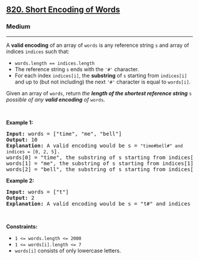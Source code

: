 <h2><a href="https://leetcode.com/problems/short-encoding-of-words/">820. Short Encoding of Words</a></h2><h3>Medium</h3><hr><div><p>A <strong>valid encoding</strong> of an array of <code>words</code> is any reference string <code>s</code> and array of indices <code>indices</code> such that:</p>

<ul>
	<li><code>words.length == indices.length</code></li>
	<li>The reference string <code>s</code> ends with the <code>'#'</code> character.</li>
	<li>For each index <code>indices[i]</code>, the <strong>substring</strong> of <code>s</code> starting from <code>indices[i]</code> and up to (but not including) the next <code>'#'</code> character is equal to <code>words[i]</code>.</li>
</ul>

<p>Given an array of <code>words</code>, return <em>the <strong>length of the shortest reference string</strong> </em><code>s</code><em> possible of any <strong>valid encoding</strong> of </em><code>words</code><em>.</em></p>

<p>&nbsp;</p>
<p><strong>Example 1:</strong></p>

<pre><strong>Input:</strong> words = ["time", "me", "bell"]
<strong>Output:</strong> 10
<strong>Explanation:</strong> A valid encoding would be s = <code>"time#bell#" and indices = [0, 2, 5</code>].
words[0] = "time", the substring of s starting from indices[0] = 0 to the next '#' is underlined in "<u>time</u>#bell#"
words[1] = "me", the substring of s starting from indices[1] = 2 to the next '#' is underlined in "ti<u>me</u>#bell#"
words[2] = "bell", the substring of s starting from indices[2] = 5 to the next '#' is underlined in "time#<u>bell</u>#"
</pre>

<p><strong>Example 2:</strong></p>

<pre><strong>Input:</strong> words = ["t"]
<strong>Output:</strong> 2
<strong>Explanation:</strong> A valid encoding would be s = "t#" and indices = [0].
</pre>

<p>&nbsp;</p>
<p><strong>Constraints:</strong></p>

<ul>
	<li><code>1 &lt;= words.length &lt;= 2000</code></li>
	<li><code>1 &lt;= words[i].length &lt;= 7</code></li>
	<li><code>words[i]</code> consists of only lowercase letters.</li>
</ul>
</div>